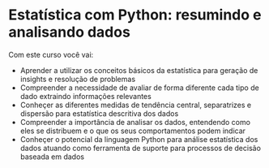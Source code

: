 # Estatística com Python: resumindo e analisando dados

Com este curso você vai:

- Aprender a utilizar os conceitos básicos da estatística para geração de insights e resolução de problemas
- Compreender a necessidade de avaliar de forma diferente cada tipo de dado extraindo informações relevantes
- Conheçer as diferentes medidas de tendência central, separatrizes e dispersão para estatística descritiva dos dados
- Compreender a importância de analisar os dados, entendendo como eles se distribuem e o que os seus comportamentos podem indicar
- Conheçer o potencial da linguagem Python para análise estatística dos dados atuando como ferramenta de suporte para processos de decisão baseada em dados
